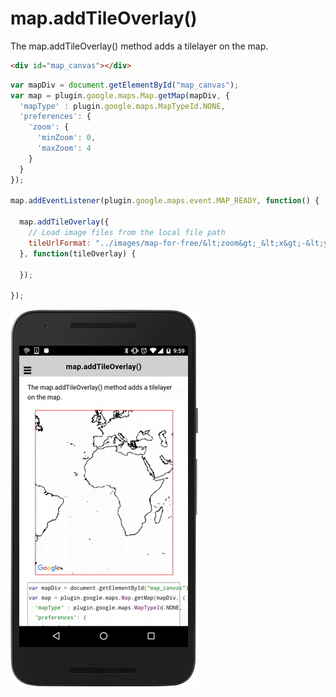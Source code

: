 # map.addTileOverlay()

The map.addTileOverlay() method adds a tilelayer on the map.

```html
<div id="map_canvas"></div>
```

```js
var mapDiv = document.getElementById("map_canvas");
var map = plugin.google.maps.Map.getMap(mapDiv, {
  'mapType' : plugin.google.maps.MapTypeId.NONE,
  'preferences': {
    'zoom': {
      'minZoom': 0,
      'maxZoom': 4
    }
  }
});

map.addEventListener(plugin.google.maps.event.MAP_READY, function() {

  map.addTileOverlay({
    // Load image files from the local file path
    tileUrlFormat: "../images/map-for-free/&lt;zoom&gt;_&lt;x&gt;-&lt;y&gt;.gif"
  }, function(tileOverlay) {

  });

});
```

![](image.gif)
